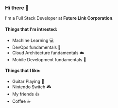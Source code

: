 ### Hi there 👏
I'm a Full Stack Developer at **Future Link Corporation**.

#### Things that I'm intrested:
-   Machine Learning    💻 
-   DevOps fundamentals 🐳 
-   Cloud Architecture fundamentals ☁️ 
-   Mobile Development fundamentals 📱

#### Things that I like:
-   Guitar Playing  🎸
-   Nintendo Switch 🎮 
-   My friends  👍 
-   Coffee  ☕ 
